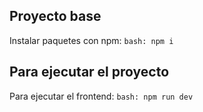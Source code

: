 ## Proyecto base

Instalar paquetes con npm: `
bash: npm i
`

## Para ejecutar el proyecto

Para ejecutar el frontend: `
bash: npm run dev
`
